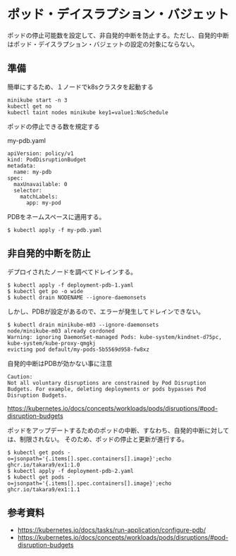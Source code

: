 # ポッド・デイスラプション・バジェット
ポッドの停止可能数を設定して、非自発的中断を防止する。ただし、自発的中断はポッド・デイスラプション・バジェットの設定の対象にならない。


## 準備
簡単にするため、１ノードでk8sクラスタを起動する

```console
minikube start -n 3
kubectl get no
kubectl taint nodes minikube key1=value1:NoSchedule
```

ポッドの停止できる数を規定する

my-pdb.yaml 
```
apiVersion: policy/v1
kind: PodDisruptionBudget
metadata:
  name: my-pdb
spec:
  maxUnavailable: 0
  selector:
    matchLabels:
      app: my-pod
```

PDBをネームスペースに適用する。
```
$ kubectl apply -f my-pdb.yaml 
```


## 非自発的中断を防止
デプロイされたノードを調べてドレインする。

```
$ kubectl apply -f deployment-pdb-1.yaml
$ kubectl get po -o wide
$ kubectl drain NODENAME --ignore-daemonsets 
```

しかし、PDBが設定があるので、エラーが発生してドレインできない。
```
$ kubectl drain minikube-m03 --ignore-daemonsets 
node/minikube-m03 already cordoned
Warning: ignoring DaemonSet-managed Pods: kube-system/kindnet-d75pc, kube-system/kube-proxy-qmgkj
evicting pod default/my-pods-5b5569d958-fw8xz
```

自発的中断はPDBが効かない事に注意

    Caution:
    Not all voluntary disruptions are constrained by Pod Disruption Budgets. For example, deleting deployments or pods bypasses Pod Disruption Budgets.

https://kubernetes.io/docs/concepts/workloads/pods/disruptions/#pod-disruption-budgets



ポッドをアップデートするためのポッドの中断、すなわち、自発的中断に対しては、制限されない。
そのため、ポッドの停止と更新が進行する。
```
$ kubectl get pods -o=jsonpath='{.items[].spec.containers[].image}';echo
ghcr.io/takara9/ex1:1.0
$ kubectl apply -f deployment-pdb-2.yaml
$ kubectl get pods -o=jsonpath='{.items[].spec.containers[].image}';echo
ghcr.io/takara9/ex1:1.1
```


## 参考資料
- https://kubernetes.io/docs/tasks/run-application/configure-pdb/
- https://kubernetes.io/docs/concepts/workloads/pods/disruptions/#pod-disruption-budgets
 

